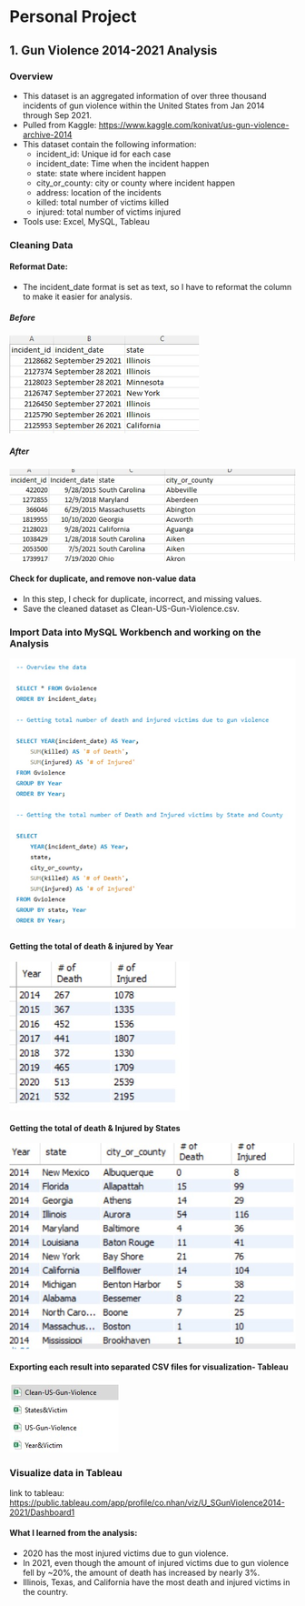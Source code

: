 # Personal Project

## 1. Gun Violence 2014-2021 Analysis

### Overview

* This dataset is an aggregated information of over three thousand incidents of gun violence within the United States from Jan 2014 through Sep 2021.
* Pulled from Kaggle: https://www.kaggle.com/konivat/us-gun-violence-archive-2014
* This dataset contain the following information:
    * incident_id: Unique id for each case
    * incident_date: Time when the incident happen
    * state: state where incident happen
    * city_or_county: city or county where incident happen
    * address: location of the incidents
    * killed: total number of victims killed
    * injured: total number of victims injured
* Tools use: Excel, MySQL, Tableau

### Cleaning Data

#### Reformat Date:

* The incident_date format is set as text, so I have to reformat the column to make it easier for analysis.

##### Before
<img src="/img/Before.jpg">

##### After
<img src="/img/After.jpg">


#### Check for duplicate, and remove non-value data

* In this step, I check for duplicate, incorrect, and missing values.
* Save the cleaned dataset as Clean-US-Gun-Violence.csv.

### Import Data into MySQL Workbench and working on the Analysis

<img src="/img/SQL.jpg">

#### Getting the total of death & injured by Year

<img src="/img/Byyear.jpg">

#### Getting the total of death & Injured by States

<img src="/img/ByState.jpg">

#### Exporting each result into separated CSV files for visualization- Tableau

<img src="/img/csvfile.jpg">

### Visualize data in Tableau

link to tableau: https://public.tableau.com/app/profile/co.nhan/viz/U_SGunViolence2014-2021/Dashboard1

#### What I learned from the analysis:

* 2020 has the most injured victims due to gun violence.
* In 2021, even though the amount of injured victims due to gun violence fell by ~20%, the amount of death has increased by nearly 3%.
* Illinois, Texas, and California have the most death and injured victims in the country.
